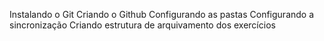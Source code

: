 Instalando o Git
Criando o Github
Configurando as pastas
Configurando a sincronização
Criando estrutura de arquivamento dos exercícios
